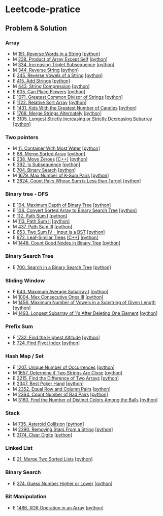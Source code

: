 # Leetcode-pratice

## Problem & Solution

### Array
- M [151. Reverse Words in a String](https://leetcode.com/problems/reverse-words-in-a-string/) [[python]](https://github.com/andrew76214/Leetcode-pratice/blob/main/solution/0151.py)
- M [238. Product of Array Except Self](https://leetcode.com/problems/product-of-array-except-self/) [[python]](https://github.com/andrew76214/Leetcode-pratice/blob/main/solution/0238.py)
- M [334. Increasing Triplet Subsequence](https://leetcode.com/problems/increasing-triplet-subsequence/) [[python]](https://github.com/andrew76214/Leetcode-pratice/blob/main/solution/0334.py)
- M [344. Reverse String](https://leetcode.com/problems/reverse-string/) [[python]](https://github.com/andrew76214/Leetcode-pratice/blob/main/solution/0344.py)
- E [345. Reverse Vowels of a String](https://leetcode.com/problems/reverse-vowels-of-a-string/) [[python]](https://github.com/andrew76214/Leetcode-pratice/blob/main/solution/0345.py)
- E [415. Add Strings](https://leetcode.com/problems/add-strings/) [[python]](https://github.com/andrew76214/Leetcode-pratice/blob/main/solution/0415.py)
- M [443. String Compression](https://leetcode.com/problems/string-compression/) [[python]](https://github.com/andrew76214/Leetcode-pratice/blob/main/solution/0443.py)
- E [605. Can Place Flowers](https://leetcode.com/problems/can-place-flowers/) [[python]](https://github.com/andrew76214/Leetcode-pratice/blob/main/solution/0605.py)
- E [1071. Greatest Common Divisor of Strings](https://leetcode.com/problems/greatest-common-divisor-of-strings/) [[python]](https://github.com/andrew76214/Leetcode-pratice/blob/main/solution/1071.py)
- E [1122. Relative Sort Array](https://leetcode.com/problems/relative-sort-array/) [[python]](https://github.com/andrew76214/Leetcode-pratice/blob/main/solution/1122.py)
- E [1431. Kids With the Greatest Number of Candies](https://leetcode.com/problems/kids-with-the-greatest-number-of-candies/) [[python]](https://github.com/andrew76214/Leetcode-pratice/blob/main/solution/1431.py)
- E [1768. Merge Strings Alternately](https://leetcode.com/problems/merge-strings-alternately/) [[python]](https://github.com/andrew76214/Leetcode-pratice/blob/main/solution/1768.py)
- E [3105. Longest Strictly Increasing or Strictly Decreasing Subarray](https://leetcode.com/problems/longest-strictly-increasing-or-strictly-decreasing-subarray/) [[python]](https://github.com/andrew76214/Leetcode-pratice/blob/main/solution/3105.py)

### Two pointers
- M [11. Container With Most Water](https://leetcode.com/problems/container-with-most-water/) [[python]](https://github.com/andrew76214/Leetcode-pratice/blob/main/solution/0011.py)
- E [88. Merge Sorted Array](https://leetcode.com/problems/merge-sorted-array/) [[python]](https://github.com/andrew76214/Leetcode-pratice/blob/main/solution/0088.py)
- E [238. Move Zeroes](https://leetcode.com/problems/move-zeroes/) [[C++]](https://github.com/andrew76214/Leetcode-pratice/blob/main/solution/0238.cpp) [[python]](https://github.com/andrew76214/Leetcode-pratice/blob/main/solution/0283.py)
- E [392. Is Subsequence](https://leetcode.com/problems/is-subsequence/) [[python]](https://github.com/andrew76214/Leetcode-pratice/blob/main/solution/0392.py)
- E [704. Binary Search](https://leetcode.com/problems/binary-search/) [[python]](https://github.com/andrew76214/Leetcode-pratice/blob/main/solution/0704.py)
- M [1679. Max Number of K-Sum Pairs](https://leetcode.com/problems/max-number-of-k-sum-pairs/) [[python]](https://github.com/andrew76214/Leetcode-pratice/blob/main/solution/1679.py)
- E [2824. Count Pairs Whose Sum is Less than Target](https://leetcode.com/problems/count-pairs-whose-sum-is-less-than-target/) [[python]](https://github.com/andrew76214/Leetcode-pratice/blob/main/solution/2824.py)

### Binary tree - DFS
- E [104. Maximum Depth of Binary Tree](https://leetcode.com/problems/maximum-depth-of-binary-tree/) [[python]](https://github.com/andrew76214/Leetcode-pratice/blob/main/solution/0104.py)
- E [108. Convert Sorted Array to Binary Search Tree](https://leetcode.com/problems/convert-sorted-array-to-binary-search-tree/) [[python]](https://github.com/andrew76214/Leetcode-pratice/blob/main/solution/0108.py)
- E [112. Path Sum I](https://leetcode.com/problems/path-sum/) [[python]](https://github.com/andrew76214/Leetcode-pratice/blob/main/solution/0112.py)
- M [113. Path Sum II](https://leetcode.com/problems/path-sum-ii/) [[python]](https://github.com/andrew76214/Leetcode-pratice/blob/main/solution/0113.py)
- M [437. Path Sum III](https://leetcode.com/problems/path-sum-iii/) [[python]](https://github.com/andrew76214/Leetcode-pratice/blob/main/solution/0437.py)
- E [653. Two Sum IV - Input is a BST](https://leetcode.com/problems/two-sum-iv-input-is-a-bst/) [[python]](https://github.com/andrew76214/Leetcode-pratice/blob/main/solution/0653.py)
- E [872. Leaf-Similar Trees](https://leetcode.com/problems/leaf-similar-trees/) [[C++]](https://github.com/andrew76214/Leetcode-pratice/blob/main/solution/0872.cpp) [[python]](https://github.com/andrew76214/Leetcode-pratice/blob/main/solution/0872.py)
- M [1448. Count Good Nodes in Binary Tree](https://leetcode.com/problems/count-good-nodes-in-binary-tree/) [[python]](https://github.com/andrew76214/Leetcode-pratice/blob/main/solution/1448.py)

### Binary Search Tree
- E [700. Search in a Binary Search Tree](https://leetcode.com/problems/search-in-a-binary-search-tree/) [[python]](https://github.com/andrew76214/Leetcode-pratice/blob/main/solution/0700.py)

### Sliding Window
- E [643. Maximum Average Subarray I](https://leetcode.com/problems/maximum-average-subarray-i/) [[python]](https://github.com/andrew76214/Leetcode-pratice/blob/main/solution/0643.py)
- M [1004. Max Consecutive Ones III](https://leetcode.com/problems/max-consecutive-ones-iii/) [[python]](https://github.com/andrew76214/Leetcode-pratice/blob/main/solution/1004.py)
- M [1456. Maximum Number of Vowels in a Substring of Given Length](https://leetcode.com/problems/maximum-number-of-vowels-in-a-substring-of-given-length/) [[python]](https://github.com/andrew76214/Leetcode-pratice/blob/main/solution/1456.py)
- M [1493. Longest Subarray of 1's After Deleting One Element](https://leetcode.com/problems/longest-subarray-of-1s-after-deleting-one-element/) [[python]](https://github.com/andrew76214/Leetcode-pratice/blob/main/solution/1493.py)

### Prefix Sum
- E [1732. Find the Highest Altitude](https://leetcode.com/problems/find-the-highest-altitude/) [[python]](https://github.com/andrew76214/Leetcode-pratice/blob/main/solution/1732.py)
- E [724. Find Pivot Index](https://leetcode.com/problems/find-pivot-index/) [[python]](https://github.com/andrew76214/Leetcode-pratice/blob/main/solution/0724.py)

### Hash Map / Set
- E [1207. Unique Number of Occurrences](https://leetcode.com/problems/unique-number-of-occurrences/) [[python]](https://github.com/andrew76214/Leetcode-pratice/blob/main/solution/1207.py)
- M [1657. Determine if Two Strings Are Close](https://leetcode.com/problems/determine-if-two-strings-are-close/) [[python]](https://github.com/andrew76214/Leetcode-pratice/blob/main/solution/1675.py)
- E [2215. Find the Difference of Two Arrays](https://leetcode.com/problems/find-the-difference-of-two-arrays/) [[python]](https://github.com/andrew76214/Leetcode-pratice/blob/main/solution/2215.py)
- E [2347. Best Poker Hand](https://leetcode.com/problems/best-poker-hand/) [[python]](https://github.com/andrew76214/Leetcode-pratice/blob/main/solution/2347.py)
- M [2352. Equal Row and Column Pairs](https://leetcode.com/problems/equal-row-and-column-pairs/) [[python]](https://github.com/andrew76214/Leetcode-pratice/blob/main/solution/2352.py)
- M [2364. Count Number of Bad Pairs](https://leetcode.com/problems/count-number-of-bad-pairs/) [[python]](https://github.com/andrew76214/Leetcode-pratice/blob/main/solution/2364.py)
- M [3160. Find the Number of Distinct Colors Among the Balls](https://leetcode.com/problems/find-the-number-of-distinct-colors-among-the-balls/) [[python]](https://github.com/andrew76214/Leetcode-pratice/blob/main/solution/3160.py)

### Stack
- M [735. Asteroid Collision](https://leetcode.com/problems/asteroid-collision/) [[python]](https://github.com/andrew76214/Leetcode-pratice/blob/main/solution/0735.py)
- M [2390. Removing Stars From a String](https://leetcode.com/problems/removing-stars-from-a-string/) [[python]](https://github.com/andrew76214/Leetcode-pratice/blob/main/solution/2390.py)
- E [3174. Clear Digits](https://leetcode.com/problems/clear-digits/) [[python]](https://github.com/andrew76214/Leetcode-pratice/blob/main/solution/3174.py)

### Linked List
- E [21. Merge Two Sorted Lists](https://leetcode.com/problems/merge-two-sorted-lists/) [[python]](https://github.com/andrew76214/Leetcode-pratice/blob/main/solution/0021.py)

### Binary Search
- E [374. Guess Number Higher or Lower](https://leetcode.com/problems/guess-number-higher-or-lower/) [[python]](https://github.com/andrew76214/Leetcode-pratice/blob/main/solution/0374.py)

### Bit Manipulation
- E [1486. XOR Operation in an Array](https://leetcode.com/problems/xor-operation-in-an-array/) [[python]](https://github.com/andrew76214/Leetcode-pratice/blob/main/solution/1486.py)
